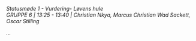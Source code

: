 *Statusmøde 1 - Vurdering- Løvens hule*  
*GRUPPE 6 | 13:25 - 13:40 | Christian Nkya, Marcus Christian Wad Sackett, Oscar Stilling*

*...*
